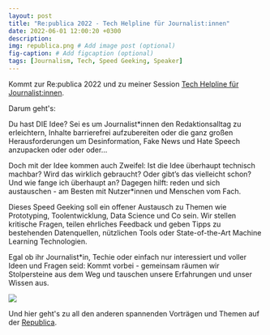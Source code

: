 ```yaml
---
layout: post
title: "Re:publica 2022 - Tech Helpline für Journalist:innen"
date: 2022-06-01 12:00:20 +0300
description: 
img: republica.png # Add image post (optional)
fig-caption: # Add figcaption (optional)
tags: [Journalism, Tech, Speed Geeking, Speaker]
---
```


Kommt zur Re:publica 2022 und zu meiner Session [Tech Helpline für Journalist:innen](https://re-publica.com/de/session/tech-helpline-fuer-journalistinnen).

Darum geht's:

Du hast DIE Idee? Sei es um Journalist*innen den Redaktionsalltag zu erleichtern, Inhalte barrierefrei aufzubereiten oder die ganz großen Herausforderungen um Desinformation, Fake News und Hate Speech anzupacken oder oder oder…

Doch mit der Idee kommen auch Zweifel: Ist die Idee überhaupt technisch machbar? Wird das wirklich gebraucht? Oder gibt’s das vielleicht schon? Und wie fange ich überhaupt an?
Dagegen hilft: reden und sich austauschen - am Besten mit Nutzer*innen und Menschen vom Fach. 

Dieses Speed Geeking soll ein offener Austausch zu Themen wie Prototyping, Toolentwicklung, Data Science und Co sein. Wir stellen kritische Fragen, teilen ehrliches Feedback und geben Tipps zu bestehenden Datenquellen, nützlichen Tools oder State-of-the-Art Machine Learning Technologien.

Egal ob ihr Journalist*in, Techie oder einfach nur interessiert und voller Ideen und Fragen seid: Kommt vorbei - gemeinsam räumen wir Stolpersteine aus dem Weg und tauschen unsere Erfahrungen und unser Wissen aus.


![]({{site.baseurl}}/assets/img/republica2.png)


Und hier geht's zu all den anderen spannenden Vorträgen und Themen auf der [Republica](https://re-publica.com/).
